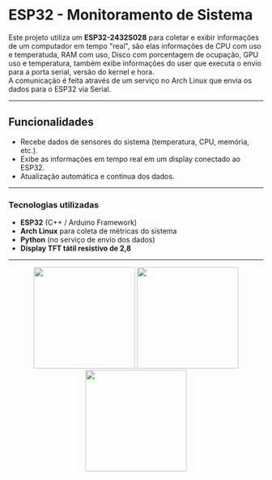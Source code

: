 # ESP32 - Monitoramento de Sistema

Este projeto utiliza um **ESP32-2432S028** para coletar e exibir informações de um computador em tempo "real", são elas informações de CPU com uso e temperatuda, RAM com uso, Disco com porcentagem de ocupação, GPU uso e temperatura, também exibe informações do user que executa o envio para a porta serial, versão do kernel e hora.  
A comunicação é feita através de um serviço no Arch Linux que envia os dados para o ESP32 via Serial.

---

## Funcionalidades
- Recebe dados de sensores do sistema (temperatura, CPU, memória, etc.).
- Exibe as informações em tempo real em um display conectado ao ESP32.
- Atualização automática e contínua dos dados.

---

### Tecnologias utilizadas
- **ESP32** (C++ / Arduino Framework)  
- **Arch Linux** para coleta de métricas do sistema  
- **Python** (no serviço de envio dos dados)  
- **Display TFT tátil resistivo de 2,8** 

---
<p align="center">
  <img src="https://github.com/user-attachments/assets/721d5838-d09c-4551-a712-3942413bd957" width="200"/>
  <img src="https://github.com/user-attachments/assets/97a8231f-3ee7-4eca-8d3f-cfb7436db9ce" width="200"/>
  <img src="https://github.com/user-attachments/assets/56ee2c20-4158-4fc4-95a8-1f5d552de44c" width="200"/>
</p>

